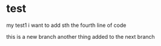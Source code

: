 # test 
my test1
i want to add sth
the fourth line of code


this is a new branch
another thing added to the next branch
